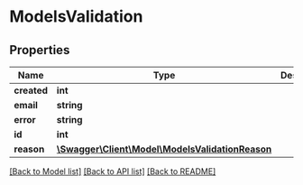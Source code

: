 # ModelsValidation

## Properties
Name | Type | Description | Notes
------------ | ------------- | ------------- | -------------
**created** | **int** |  | [optional] 
**email** | **string** |  | [optional] 
**error** | **string** |  | [optional] 
**id** | **int** |  | [optional] 
**reason** | [**\Swagger\Client\Model\ModelsValidationReason**](ModelsValidationReason.md) |  | [optional] 

[[Back to Model list]](../README.md#documentation-for-models) [[Back to API list]](../README.md#documentation-for-api-endpoints) [[Back to README]](../README.md)


